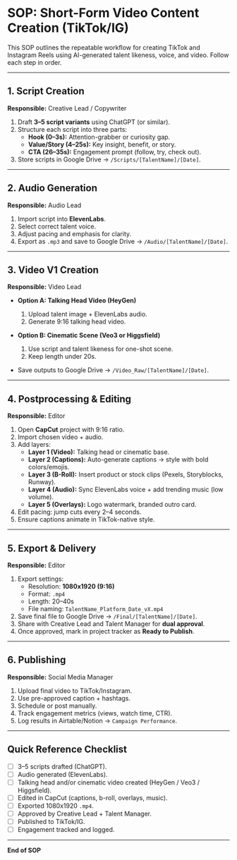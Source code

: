 # SOP: Short-Form Video Content Creation (TikTok/IG)

This SOP outlines the repeatable workflow for creating TikTok and Instagram Reels using AI-generated talent likeness, voice, and video. Follow each step in order.  

---

## 1. Script Creation
**Responsible:** Creative Lead / Copywriter  

1. Draft **3–5 script variants** using ChatGPT (or similar).  
2. Structure each script into three parts:  
   - **Hook (0–3s):** Attention-grabber or curiosity gap.  
   - **Value/Story (4–25s):** Key insight, benefit, or story.  
   - **CTA (26–35s):** Engagement prompt (follow, try, check out).  
3. Store scripts in Google Drive → `/Scripts/[TalentName]/[Date]`.

---

## 2. Audio Generation
**Responsible:** Audio Lead  

1. Import script into **ElevenLabs**.  
2. Select correct talent voice.  
3. Adjust pacing and emphasis for clarity.  
4. Export as `.mp3` and save to Google Drive → `/Audio/[TalentName]/[Date]`.

---

## 3. Video V1 Creation
**Responsible:** Video Lead  

- **Option A: Talking Head Video (HeyGen)**  
  1. Upload talent image + ElevenLabs audio.  
  2. Generate 9:16 talking head video.  

- **Option B: Cinematic Scene (Veo3 or Higgsfield)**  
  1. Use script and talent likeness for one-shot scene.  
  2. Keep length under 20s.  

- Save outputs to Google Drive → `/Video_Raw/[TalentName]/[Date]`.

---

## 4. Postprocessing & Editing
**Responsible:** Editor  

1. Open **CapCut** project with 9:16 ratio.  
2. Import chosen video + audio.  
3. Add layers:  
   - **Layer 1 (Video):** Talking head or cinematic base.  
   - **Layer 2 (Captions):** Auto-generate captions → style with bold colors/emojis.  
   - **Layer 3 (B-Roll):** Insert product or stock clips (Pexels, Storyblocks, Runway).  
   - **Layer 4 (Audio):** Sync ElevenLabs voice + add trending music (low volume).  
   - **Layer 5 (Overlays):** Logo watermark, branded outro card.  
4. Edit pacing: jump cuts every 2–4 seconds.  
5. Ensure captions animate in TikTok-native style.  

---

## 5. Export & Delivery
**Responsible:** Editor  

1. Export settings:  
   - Resolution: **1080x1920 (9:16)**  
   - Format: `.mp4`  
   - Length: 20–40s  
   - File naming: `TalentName_Platform_Date_vX.mp4`  
2. Save final file to Google Drive → `/Final/[TalentName]/[Date]`.  
3. Share with Creative Lead and Talent Manager for **dual approval**.  
4. Once approved, mark in project tracker as **Ready to Publish**.

---

## 6. Publishing
**Responsible:** Social Media Manager  

1. Upload final video to TikTok/Instagram.  
2. Use pre-approved caption + hashtags.  
3. Schedule or post manually.  
4. Track engagement metrics (views, watch time, CTR).  
5. Log results in Airtable/Notion → `Campaign Performance`.

---

## Quick Reference Checklist
- [ ] 3–5 scripts drafted (ChatGPT).  
- [ ] Audio generated (ElevenLabs).  
- [ ] Talking head and/or cinematic video created (HeyGen / Veo3 / Higgsfield).  
- [ ] Edited in CapCut (captions, b-roll, overlays, music).  
- [ ] Exported 1080x1920 `.mp4`.  
- [ ] Approved by Creative Lead + Talent Manager.  
- [ ] Published to TikTok/IG.  
- [ ] Engagement tracked and logged.

---

**End of SOP**

